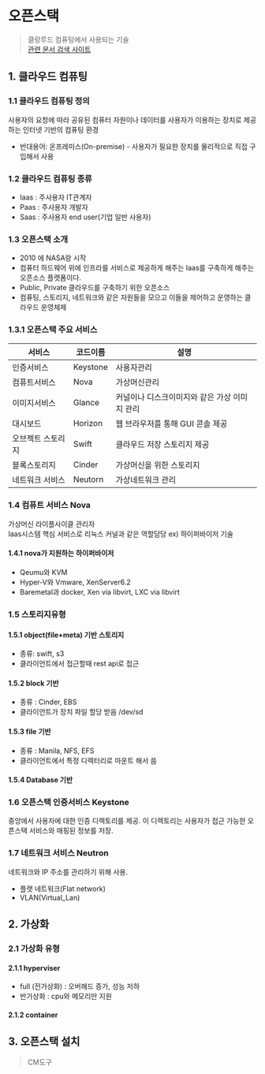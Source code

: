 # 오픈스택
> 클랑루드 컴퓨팅에서 사용되는 기술  
[관련 문서 검색 사이트](https://docs.openstack.org/)

## 1. 클라우드 컴퓨팅
### 1.1 클라우드 컴퓨팅 정의
사용자의 요청에 따라 공유된 컴퓨터 자원이나 데이터를 사용자가 이용하는 장치로 제공하는 인터넷 기반의 컴퓨팅 환경
- 반대용어: 온프레미스(On-premise) - 사용자가 필요한  장치를 물리적으로 직접 구입해서 사용

### 1.2 클라우드 컴퓨팅 종류
- Iaas : 주사용자 IT관계자
- Paas : 주사용자 개발자
- Saas : 주사용자 end user(기업 일반 사용자)

### 1.3 오픈스택 소개
- 2010 에 NASA랑 시작
- 컴퓨터 하드웨어 위에 인프라를 서비스로 제공하게 해주는 Iaas를 구축하게 해주는 오픈소스 플랫폼이다.
- Public, Private 클라우드를 구축하기 위한 오픈소스
- 컴퓨팅, 스토리지, 네트워크와 같은 자원들을 모으고 이들을 제어하고 운영하는 클라우드 운영체제

### 1.3.1 오픈스택 주요 서비스
|서비스|코드이름|설명|
|---|----|-----|
|인증서비스|Keystone|사용자관리|
|컴퓨트서비스|Nova|가상머신관리|
|이미지서비스|Glance|커널이나 디스크이미지와 같은 가상 이미지 관리|
|대시보드|Horizon|웹 브라우저를 통해 GUI 콘솔 제공|
|오브젝트 스토리지|Swift|클라우드 저장 스토리지 제공|
|블록스토리지|Cinder|가상머신을 위한 스토리지|
|네트워크 서비스|Neutorn|가상네트워크 관리|

### 1.4 컴퓨트 서비스 Nova
가상머신 라이플사이클 관리자  
Iaas시스템 핵심 서비스로 리눅스 커널과 같은 역할담당
ex) 하이퍼바이저 기술
#### 1.4.1 nova가 지원하는 하이퍼바이저
- Qeumu와 KVM
- Hyper-V와 Vmware, XenServer6.2
- Baremetal과 docker, Xen via libvirt, LXC via libvirt
### 1.5 스토리지유형
#### 1.5.1 object(file+meta) 기반 스토리지
- 종류: swift, s3
- 클라이언트에서 접근할때 rest api로 접근
#### 1.5.2 block 기반
- 종류 : Cinder, EBS
- 클라이언트가 장치 파일 할당 받음
/dev/sd
#### 1.5.3 file 기반
- 종류 : Manila, NFS, EFS
- 클라이언트에서 특정 디렉터리로 마운트 해서 씀
#### 1.5.4 Database 기반

### 1.6 오픈스택 인증서비스 Keystone
중앙에서 사용자에 대한 인증 디렉토리를 제공. 이 디렉토리는 사용자가 접근 가능한 오픈스택 서비스와 매핑된 정보를 저장.

### 1.7 네트워크 서비스 Neutron
네트워크와 IP 주소를 관리하기 위해 사용.
- 플랫 네트워크(Flat network)
- VLAN(Virtual_Lan) 

## 2. 가상화
### 2.1 가상화 유형
#### 2.1.1 hyperviser
  - full (전가상화) : 오버헤드 증가, 성능 저하
  - 반가상화 : cpu와 메모리만 지원                 
#### 2.1.2 container


## 3. 오픈스택 설치
> CM도구

